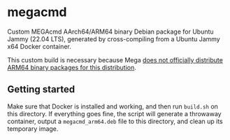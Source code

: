 # megacmd

Custom MEGAcmd AArch64/ARM64 binary Debian package for Ubuntu Jammy (22.04 LTS),
generated by cross-compiling from a Ubuntu Jammy x64 Docker container.

This custom build is necessary because Mega [does not officially distribute
ARM64 binary packages for this
distribution](https://github.com/meganz/MEGAcmd/issues/698).

## Getting started

Make sure that Docker is installed and working, and then run `build.sh` on this
directory. If everything goes fine, the script will generate a throwaway
container, output a `megacmd_arm64.deb` file to this directory, and clean up its
temporary image.

